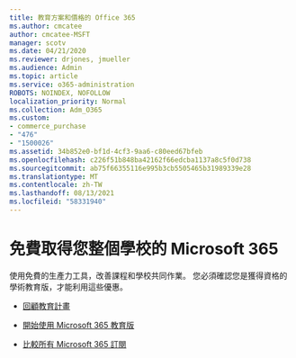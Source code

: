 ```yaml
---
title: 教育方案和價格的 Office 365
ms.author: cmcatee
author: cmcatee-MSFT
manager: scotv
ms.date: 04/21/2020
ms.reviewer: drjones, jmueller
ms.audience: Admin
ms.topic: article
ms.service: o365-administration
ROBOTS: NOINDEX, NOFOLLOW
localization_priority: Normal
ms.collection: Adm_O365
ms.custom:
- commerce_purchase
- "476"
- "1500026"
ms.assetid: 34b852e0-bf1d-4cf3-9aa6-c80eed67bfeb
ms.openlocfilehash: c226f51b848ba42162f66edcba1137a8c5f0d738
ms.sourcegitcommit: ab75f66355116e995b3cb5505465b31989339e28
ms.translationtype: MT
ms.contentlocale: zh-TW
ms.lasthandoff: 08/13/2021
ms.locfileid: "58331940"
---
```

# <a name="get-microsoft-365-free-for-your-entire-school"></a>免費取得您整個學校的 Microsoft 365

使用免費的生產力工具，改善課程和學校共同作業。 您必須確認您是獲得資格的學術教育版，才能利用這些優惠。
  
- [回顧教育計畫](https://products.office.com/academic/compare-office-365-education-plans)

- [開始使用 Microsoft 365 教育版](https://support.office.com/article/get-started-with-office-365-education-ab02abe5-a1ee-458c-b749-5b44416ccf14?wt.mc_id=o365_portal_mmaven&ui=en-US&rs=en-US&ad=US)

- [比較所有 Microsoft 365 訂閱](https://products.office.com/business/compare-more-office-365-for-business-plans)